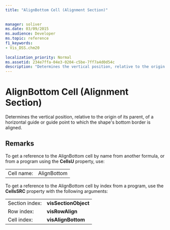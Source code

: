 ```yaml
---
title: "AlignBottom Cell (Alignment Section)"
 
 
manager: soliver
ms.date: 03/09/2015
ms.audience: Developer
ms.topic: reference
f1_keywords:
- Vis_DSS.chm20
 
localization_priority: Normal
ms.assetid: 234e7ffa-04e3-0204-c5be-7ff7a4d0d54c
description: "Determines the vertical position, relative to the origin of its parent, of a horizontal guide or guide point to which the shape's bottom border is aligned."
---
```


# AlignBottom Cell (Alignment Section)

Determines the vertical position, relative to the origin of its parent, of a horizontal guide or guide point to which the shape's bottom border is aligned.
  
## Remarks

To get a reference to the AlignBottom cell by name from another formula, or from a program using the **CellsU** property, use: 
  
|||
|:-----|:-----|
| Cell name:  <br/> | AlignBottom  <br/> |
   
To get a reference to the AlignBottom cell by index from a program, use the **CellsSRC** property with the following arguments: 
  
|||
|:-----|:-----|
| Section index:  <br/> |**visSectionObject** <br/> |
| Row index:  <br/> |**visRowAlign** <br/> |
| Cell index:  <br/> |**visAlignBottom** <br/> |
   

